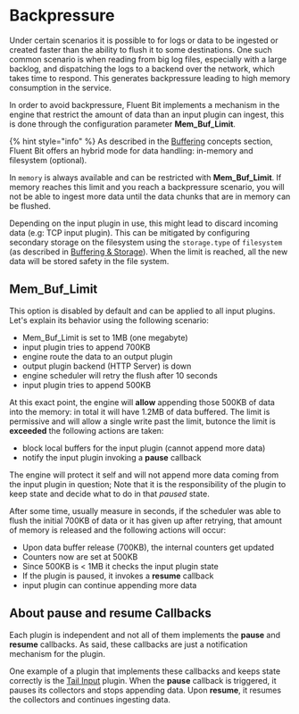 # Backpressure

Under certain scenarios it is possible to for logs or data to be ingested or created faster than the ability to flush it to some destinations. One such common scenario is when reading from big log files, especially with a large backlog, and dispatching the logs to a backend over the network, which takes time to respond. This generates backpressure leading to high memory consumption in the service.

In order to avoid backpressure, Fluent Bit implements a mechanism in the engine that restrict the amount of data than an input plugin can ingest, this is done through the configuration parameter **Mem\_Buf\_Limit**.

{% hint style="info" %}
As described in the [Buffering](../concepts/buffering.md) concepts section, Fluent Bit offers an hybrid mode for data handling: in-memory and filesystem \(optional\).

In `memory` is always available and can be restricted with **Mem\_Buf\_Limit**. If memory reaches this limit and you reach a backpressure scenario, you will not be able to ingest more data until the data chunks that are in memory can be flushed.

Depending on the input plugin in use, this might lead to discard incoming data \(e.g: TCP input plugin\). This can be mitigated by configuring secondary storage on the filesystem using the `storage.type` of `filesystem` \(as described in [Buffering & Storage](buffering-and-storage.md)\). When the limit is reached, all the new data will be stored safety in the file system.

## Mem\_Buf\_Limit

This option is disabled by default and can be applied to all input plugins. Let's explain its behavior using the following scenario:

* Mem\_Buf\_Limit is set to 1MB \(one megabyte\)
* input plugin tries to append 700KB
* engine route the data to an output plugin
* output plugin backend \(HTTP Server\) is down
* engine scheduler will retry the flush after 10 seconds
* input plugin tries to append 500KB

At this exact point, the engine will **allow** appending those 500KB of data into the memory: in total it will have 1.2MB of data buffered. The limit is permissive and will allow a single write past the limit, butonce the limit is **exceeded** the following actions are taken:

* block local buffers for the input plugin \(cannot append more data\)
* notify the input plugin invoking a **pause** callback

The engine will protect it self and will not append more data coming from the input plugin in question; Note that it is the responsibility of the plugin to keep state and decide what to do in that _paused_ state.

After some time, usually measure in seconds, if the scheduler was able to flush the initial 700KB of data or it has given up after retrying, that amount of memory is released and the following actions will occur:

* Upon data buffer release \(700KB\), the internal counters get updated
* Counters now are set at 500KB
* Since 500KB is &lt; 1MB it checks the input plugin state
* If the plugin is paused, it invokes a **resume** callback
* input plugin can continue appending more data

## About pause and resume Callbacks

Each plugin is independent and not all of them implements the **pause** and **resume** callbacks. As said, these callbacks are just a notification mechanism for the plugin.

One example of a plugin that implements these callbacks and keeps state correctly is the [Tail Input](../pipeline/inputs/tail.md) plugin. When the **pause** callback is triggered, it pauses its collectors and stops appending data. Upon **resume**, it resumes the collectors and continues ingesting data.
